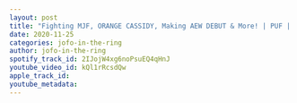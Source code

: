 ```yaml
---
layout: post
title: "Fighting MJF, ORANGE CASSIDY, Making AEW DEBUT & More! | PUF | JOFO IN THE RING #30"
date: 2020-11-25
categories: jofo-in-the-ring
author: jofo-in-the-ring
spotify_track_id: 2IJojW4xg6noPsuEQ4qHnJ
youtube_video_id: kQl1rRcsdQw
apple_track_id: 
youtube_metadata: 
---
```

